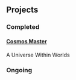 ## Projects

### Completed

#### [Cosmos Master](trevorGHseay.github.io/goto-Toggle/Projects)
A Universe Within Worlds  

### Ongoing

